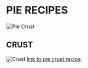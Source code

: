 # PIE RECIPES
![Pie Crust](https://farm8.staticflickr.com/7850/32437814647_e55c51ea6d_z.jpg)

## CRUST

![Crust](https://live.staticflickr.com/7835/33503149408_731be7c75c_h.jpg)
[link to pie crust recipe]([https://smittenkitchen.com/2019/03/extra-flaky-pie-crust/](https://smittenkitchen.com/2019/03/extra-flaky-pie-crust/)).

<!--stackedit_data:
eyJoaXN0b3J5IjpbLTg2ODY0MDA0XX0=
-->
